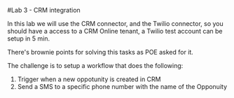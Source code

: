 #Lab 3 - CRM integration

In this lab we will use the CRM connector, and the Twilio connector, so you should have a access to a CRM Online tenant, a Twilio test account can be setup in 5 min. 

There's brownie points for solving this tasks as POE asked for it.

The challenge is to setup a workflow that does the following: 
1. Trigger when a new oppotunity is created in CRM
2. Send a SMS to a specific phone number with the name of the Opponuity  